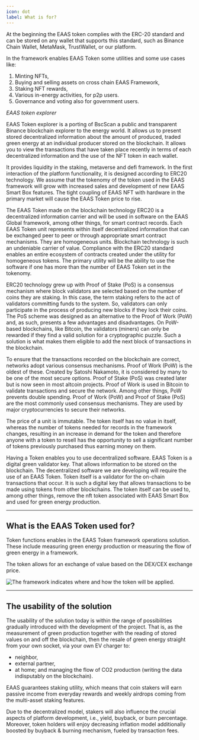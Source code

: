 ```yaml
---
icon: dot
label: What is for?
---
```

At the beginning the EAAS token complies with the ERC-20 standard and can be stored on any wallet that supports this standard, such as Binance Chain Wallet, MetaMask, TrustWallet, or our platform.
 
In the framework enables EAAS Token some utilities and some use cases like:
 
1. Minting NFTs,
2. Buying and selling assets on cross chain EAAS Framework,
3. Staking NFT rewards,
4. Various in-energy activities, for p2p users.
5. Governance and voting also for government users.
 
*EAAS token explorer*
 
EAAS Token explorer is a porting of BscScan a public and transparent Binance blockchain explorer to the energy world. It allows us to present stored decentralized information about the amount of produced, traded green energy at an individual producer stored on the blockchain. It allows you to view the transactions that have taken place recently in terms of each decentralized information and the use of the NFT token in each wallet.

It provides liquidity in the staking, metaverse and defi framework. In the first interaction of the platform functionality, it is designed according to ERC20 technology. We assume that the tokenomy of the token used in the EAAS framework will grow with increased sales and development of new EAAS Smart Box features. The tight coupling of EAAS NFT with hardware in the primary market will cause the EAAS Token price to rise.
 
The EAAS Token made on the blockchain technology ERC20 is a decentralized information carrier and will be used in software on the EAAS Global framework, among other things, for smart contract records. Each EAAS Token unit represents within itself decentralized information that can be exchanged peer to peer or through appropriate smart contract mechanisms. They are homogeneous units. Blockchain technology is such an undeniable carrier of value. Compliance with the ERC20 standard enables an entire ecosystem of contracts created under the utility for homogeneous tokens. The primary utility will be the ability to use the software if one has more than the number of EAAS Token set in the tokenomy.
 
ERC20 technology grew up with Proof of Stake (PoS) is a consensus mechanism where block validators are selected based on the number of coins they are staking. In this case, the term staking refers to the act of validators committing funds to the system. So, validators can only participate in the process of producing new blocks if they lock their coins. The PoS scheme was designed as an alternative to the Proof of Work (PoW) and, as such, presents a few advantages and disadvantages. On PoW-based blockchains, like Bitcoin, the validators (miners) can only be rewarded if they find a valid solution for a cryptographic puzzle. Such a solution is what makes them eligible to add the next block of transactions in the blockchain. 
 
To ensure that the transactions recorded on the blockchain are correct, networks adopt various consensus mechanisms. Proof of Work (PoW) is the oldest of these. Created by Satoshi Nakamoto, it is considered by many to be one of the most secure options. Proof of Stake (PoS) was created later but is now seen in most altcoin projects. Proof of Work is used in Bitcoin to validate transactions and secure the network. Among other things, PoW prevents double spending. Proof of Work (PoW) and Proof of Stake (PoS) are the most commonly used consensus mechanisms. They are used by major cryptocurrencies to secure their networks.
 
The price of a unit is immutable. The token itself has no value in itself, whereas the number of tokens needed for records in the framework changes, resulting in an increase in demand for the token and therefore anyone with a token to resell has the opportunity to sell a significant number of tokens previously purchased thus earning money on them.
 
Having a Token enables you to use decentralized software. EAAS Token is a digital green validator key. That allows information to be stored on the blockchain. The decentralized software we are developing will require the use of an EAAS Token. Token itself is a validator for the on-chain transactions that occur. It is such a digital key that allows transactions to be made using tokens from other blockchains. The token itself can be used to, among other things, remove the nft token associated with EAAS Smart Box and used for green energy production.

---

## What is the EAAS Token used for?

Token functions enables in the EAAS Token framework operations solution. These include measuring green energy production or measuring the flow of green energy in a framework.

The token allows for an exchange of value based on the DEX/CEX exchange price.

![The framework indicates where and how the token will be applied.](https://i.imgur.com/pXMGu1O.png)

---

## The usability of the solution

The usability of the solution today is within the range of possibilities gradually introduced with the development of the project. That is, as the measurement of green production together with the reading of stored values on and off the blockchain, then the resale of green energy straight from your own socket, via your own EV charger to:

- neighbor, 
- external partner, 
- at home; and managing the flow of CO2 production (writing the data indisputably on the blockchain).

EAAS guarantees staking utility, which means that coin stakers will earn passive income from everyday rewards and weekly airdrops coming from the multi-asset staking features.
 
Due to the decentralized model, stakers will also influence the crucial aspects of platform development, i.e., yield, buyback, or burn percentage. Moreover, token holders will enjoy decreasing inflation model additionally boosted by buyback & burning mechanism, fueled by transaction fees.